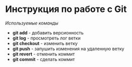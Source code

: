 # **Инструкция по работе с Git**
*Используемые команды*
- **git add** - добавить версионность
- **git log** - просмотреть лог ветки
- **git checkout** - изменить ветку
- **git push** - запушить изменения на удаленную ветку
- **git revert** - отменить коммит
- **git commit** - сделать коммит
